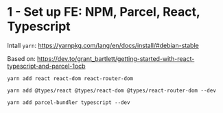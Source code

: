 # 1 - Set up FE: NPM, Parcel, React, Typescript

Intall `yarn`: https://yarnpkg.com/lang/en/docs/install/#debian-stable

Based on: https://dev.to/grant_bartlett/getting-started-with-react-typescript-and-parcel-1ocb

```
yarn add react react-dom react-router-dom

yarn add @types/react @types/react-dom @types/react-router-dom --dev
```

```
yarn add parcel-bundler typescript --dev

```
